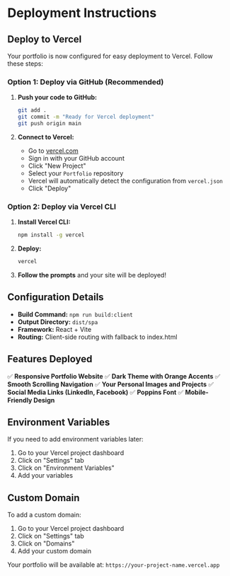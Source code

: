 # Deployment Instructions

## Deploy to Vercel

Your portfolio is now configured for easy deployment to Vercel. Follow these steps:

### Option 1: Deploy via GitHub (Recommended)

1. **Push your code to GitHub:**

   ```bash
   git add .
   git commit -m "Ready for Vercel deployment"
   git push origin main
   ```

2. **Connect to Vercel:**
   - Go to [vercel.com](https://vercel.com)
   - Sign in with your GitHub account
   - Click "New Project"
   - Select your `Portfolio` repository
   - Vercel will automatically detect the configuration from `vercel.json`
   - Click "Deploy"

### Option 2: Deploy via Vercel CLI

1. **Install Vercel CLI:**

   ```bash
   npm install -g vercel
   ```

2. **Deploy:**

   ```bash
   vercel
   ```

3. **Follow the prompts** and your site will be deployed!

## Configuration Details

- **Build Command:** `npm run build:client`
- **Output Directory:** `dist/spa`
- **Framework:** React + Vite
- **Routing:** Client-side routing with fallback to index.html

## Features Deployed

✅ **Responsive Portfolio Website**
✅ **Dark Theme with Orange Accents**
✅ **Smooth Scrolling Navigation**
✅ **Your Personal Images and Projects**
✅ **Social Media Links (LinkedIn, Facebook)**
✅ **Poppins Font**
✅ **Mobile-Friendly Design**

## Environment Variables

If you need to add environment variables later:

1. Go to your Vercel project dashboard
2. Click on "Settings" tab
3. Click on "Environment Variables"
4. Add your variables

## Custom Domain

To add a custom domain:

1. Go to your Vercel project dashboard
2. Click on "Settings" tab
3. Click on "Domains"
4. Add your custom domain

Your portfolio will be available at: `https://your-project-name.vercel.app`
